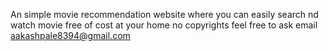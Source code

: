 An simple movie recommendation website where you can easily search nd watch movie free of cost at your home 
no copyrights feel free to ask 
email aakashpale8394@gmail.com
